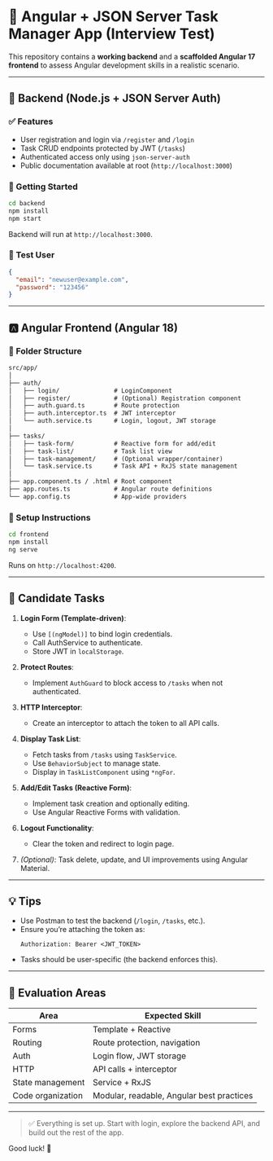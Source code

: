 
# 🧪 Angular + JSON Server Task Manager App (Interview Test)

This repository contains a **working backend** and a **scaffolded Angular 17 frontend** to assess Angular development skills in a realistic scenario.

---

## 🔧 Backend (Node.js + JSON Server Auth)

### ✅ Features
- User registration and login via `/register` and `/login`
- Task CRUD endpoints protected by JWT (`/tasks`)
- Authenticated access only using `json-server-auth`
- Public documentation available at root (`http://localhost:3000`)

### 🚀 Getting Started

```bash
cd backend
npm install
npm start
```   

Backend will run at `http://localhost:3000`.

### 👤 Test User

```json
{
  "email": "newuser@example.com",
  "password": "123456"
}
```

---

## 🅰️ Angular Frontend (Angular 18)

### 📁 Folder Structure

```txt
src/app/
│
├── auth/
│   ├── login/               # LoginComponent
│   ├── register/            # (Optional) Registration component
│   ├── auth.guard.ts        # Route protection
│   ├── auth.interceptor.ts  # JWT interceptor
│   └── auth.service.ts      # Login, logout, JWT storage
│
├── tasks/
│   ├── task-form/           # Reactive form for add/edit
│   ├── task-list/           # Task list view
│   ├── task-management/     # (Optional wrapper/container)
│   └── task.service.ts      # Task API + RxJS state management
│
├── app.component.ts / .html # Root component
├── app.routes.ts            # Angular route definitions
└── app.config.ts            # App-wide providers
```

### 🔨 Setup Instructions

```bash
cd frontend
npm install
ng serve
```

Runs on `http://localhost:4200`.

---

## 🎯 Candidate Tasks

1. **Login Form (Template-driven)**:
   - Use `[(ngModel)]` to bind login credentials.
   - Call AuthService to authenticate.
   - Store JWT in `localStorage`.

2. **Protect Routes**:
   - Implement `AuthGuard` to block access to `/tasks` when not authenticated.

3. **HTTP Interceptor**:
   - Create an interceptor to attach the token to all API calls.

4. **Display Task List**:
   - Fetch tasks from `/tasks` using `TaskService`.
   - Use `BehaviorSubject` to manage state.
   - Display in `TaskListComponent` using `*ngFor`.

5. **Add/Edit Tasks (Reactive Form)**:
   - Implement task creation and optionally editing.
   - Use Angular Reactive Forms with validation.

6. **Logout Functionality**:
   - Clear the token and redirect to login page.

7. *(Optional)*: Task delete, update, and UI improvements using Angular Material.

---

## 💡 Tips

- Use Postman to test the backend (`/login`, `/tasks`, etc.).
- Ensure you’re attaching the token as:
  ```http
  Authorization: Bearer <JWT_TOKEN>
  ```
- Tasks should be user-specific (the backend enforces this).

---

## 🧠 Evaluation Areas

| Area              | Expected Skill |
|-------------------|----------------|
| Forms             | Template + Reactive |
| Routing           | Route protection, navigation |
| Auth              | Login flow, JWT storage |
| HTTP              | API calls + interceptor |
| State management  | Service + RxJS |
| Code organization | Modular, readable, Angular best practices |

---

> ✅ Everything is set up. Start with login, explore the backend API, and build out the rest of the app.

Good luck! 🚀
